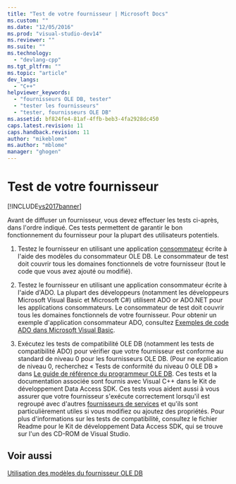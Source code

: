 ```yaml
---
title: "Test de votre fournisseur | Microsoft Docs"
ms.custom: ""
ms.date: "12/05/2016"
ms.prod: "visual-studio-dev14"
ms.reviewer: ""
ms.suite: ""
ms.technology: 
  - "devlang-cpp"
ms.tgt_pltfrm: ""
ms.topic: "article"
dev_langs: 
  - "C++"
helpviewer_keywords: 
  - "fournisseurs OLE DB, tester"
  - "tester les fournisseurs"
  - "tester, fournisseurs OLE DB"
ms.assetid: bf824fe4-81af-4ffb-beb3-4fa2928dc450
caps.latest.revision: 11
caps.handback.revision: 11
author: "mikeblome"
ms.author: "mblome"
manager: "ghogen"
---
```

# Test de votre fournisseur
[!INCLUDE[vs2017banner](../../assembler/inline/includes/vs2017banner.md)]

Avant de diffuser un fournisseur, vous devez effectuer les tests ci\-après, dans l'ordre indiqué.  Ces tests permettent de garantir le bon fonctionnement du fournisseur pour la plupart des utilisateurs potentiels.  
  
1.  Testez le fournisseur en utilisant une application [consommateur](../../data/oledb/creating-an-ole-db-consumer.md) écrite à l'aide des modèles du consommateur OLE DB.  Le consommateur de test doit couvrir tous les domaines fonctionnels de votre fournisseur \(tout le code que vous avez ajouté ou modifié\).  
  
2.  Testez le fournisseur en utilisant une application consommateur écrite à l'aide d'ADO.  La plupart des développeurs \(notamment les développeurs Microsoft Visual Basic et Microsoft C\#\) utilisent ADO or ADO.NET pour les applications consommateurs.  Le consommateur de test doit couvrir tous les domaines fonctionnels de votre fournisseur.  Pour obtenir un exemple d'application consommateur ADO, consultez [Exemples de code ADO dans Microsoft Visual Basic](https://msdn.microsoft.com/en-us/library/ms807514.aspx).  
  
3.  Exécutez les tests de compatibilité OLE DB \(notamment les tests de compatibilité ADO\) pour vérifier que votre fournisseur est conforme au standard de niveau 0 pour les fournisseurs OLE DB. \(Pour ne explication de niveau 0, recherchez « Tests de conformité du niveau 0 OLE DB » dans [Le guide de référence du programmeur OLE DB](http://go.microsoft.com/fwlink/?LinkId=121548).  Ces tests et la documentation associée sont fournis avec Visual C\+\+ dans le Kit de développement Data Access SDK.  Ces tests vous aident aussi à vous assurer que votre fournisseur s'exécute correctement lorsqu'il est regroupé avec d'autres [fournisseurs de services](../../data/oledb/ole-db-resource-pooling-and-services.md) et qu'ils sont particulièrement utiles si vous modifiez ou ajoutez des propriétés.  Pour plus d'informations sur les tests de compatibilité, consultez le fichier Readme pour le Kit de développement Data Access SDK, qui se trouve sur l'un des CD\-ROM de Visual Studio.  
  
## Voir aussi  
 [Utilisation des modèles du fournisseur OLE DB](../../data/oledb/working-with-ole-db-provider-templates.md)